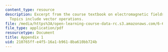 ```yaml
---
content_type: resource
description: Excerpt from the course textbook on electromagnetic fields and energy.
  Topics include vector operations.
file: /media/https%3A/open-learning-course-data-rc.s3.amazonaws.com/6-641-electromagnetic-fields-forces-and-motion-spring-2005/210765ffe4f516a1b9618ba610bb724b_a1.pdf
file_type: application/pdf
resourcetype: Document
title: Appendix 1
uid: 210765ff-e4f5-16a1-b961-8ba610bb724b
---
```

